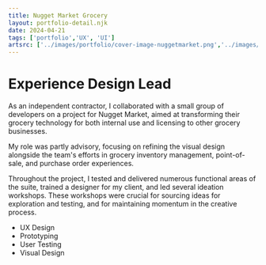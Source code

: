 ```yaml
---
title: Nugget Market Grocery
layout: portfolio-detail.njk
date: 2024-04-21
tags: ['portfolio','UX', 'UI']
artsrc: ['../images/portfolio/cover-image-nuggetmarket.png','../images/portfolio/nug-1.png', '../images/portfolio/nug-2.png', '../images/portfolio/nug-3.png']
---
```


# Experience Design Lead

As an independent contractor, I collaborated with a small group of developers on a project for Nugget Market, aimed at transforming their grocery technology for both internal use and licensing to other grocery businesses.

My role was partly advisory, focusing on refining the visual design alongside the team's efforts in grocery inventory management, point-of-sale, and purchase order experiences.

Throughout the project, I tested and delivered numerous functional areas of the suite, trained a designer for my client, and led several ideation workshops. These workshops were crucial for sourcing ideas for exploration and testing, and for maintaining momentum in the creative process.

<ul class="labor">
 <li>UX Design</li>
 <li>Prototyping</li>
 <li>User Testing</li>
 <li>Visual Design</li>
</ul>